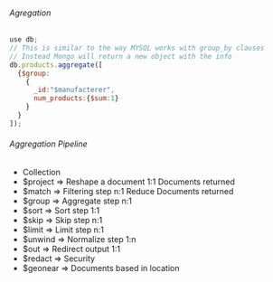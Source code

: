 ###### Agregation
```javascript
use db;
// This is similar to the way MYSQL works with group_by clauses
// Instead Mongo will return a new object with the info
db.products.aggregate([
  {$group:
    {
      _id:"$manufacterer",
      num_products:{$sum:1}
    }
  }
]);
```

###### Aggregation Pipeline

- Collection
- $project => Reshape a document 1:1 Documents returned
- $match => Filtering step n:1 Reduce Documents returned
- $group => Aggregate step n:1 
- $sort => Sort step 1:1
- $skip => Skip step n:1
- $limit => Limit step n:1
- $unwind => Normalize step 1:n
- $out => Redirect output 1:1
- $redact => Security
- $geonear => Documents based in location
